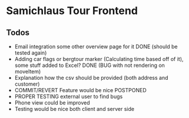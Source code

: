 # Samichlaus Tour Frontend

## Todos
- Email integration some other overview page for it DONE (should be tested again)
- Adding car flags or bergtour marker (Calculating time based off of it), some stuff added to Excel? DONE (BUG with not rendering on moveItem)
- Explanation how the csv should be provided (both address and customer)
- COMMIT/REVERT Feature would be nice POSTPONED
- PROPER TESTING external user to find bugs
- Phone view could be improved
- Testing would be nice both client and server side

